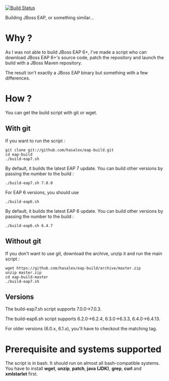 [![Build Status](https://travis-ci.org/hasalex/eap-build.svg)](https://travis-ci.org/hasalex/eap-build)

Building JBoss EAP, or something similar...

Why ?
=====
As I was not able to build JBoss EAP 6+, I've made a script who can download JBoss EAP 6+'s source code, patch the repository and launch the build with a JBoss Maven repository.

The result isn't exactly a JBoss EAP binary but something with a few differences.

How ?
=====
You can get the build script with git or wget.

With git
--------
If you want to run the script :

    git clone git://github.com/hasalex/eap-build.git
    cd eap-build
    ./build-eap7.sh

By default, it builds the latest EAP 7 update. You can build other versions by passing the number to the build :

    ./build-eap7.sh 7.0.0

For EAP 6 versions, you should use 

    ./build-eap6.sh

By default, it builds the latest EAP 6 update. You can build other versions by passing the number to the build :

    ./build-eap6.sh 6.4.7

Without git
-----------
If you don't want to use git, download the archive, unzip it and run the main script :

    wget https://github.com/hasalex/eap-build/archive/master.zip
    unzip master.zip
    cd eap-build-master
    ./build-eap7.sh

Versions
--------
The build-eap7.sh script supports 7.0.0->7.0.3. 

The build-eap6.sh script supports 6.2.0->6.2.4, 6.3.0->6.3.3, 6.4.0->6.4.13.

For older versions (6.0.x, 6.1.x), you'll have to checkout the matching tag.

Prerequisite and systems supported
==================================
The script is in bash. It should run on almost all bash-compatible systems. You have to install **wget**, **unzip**, **patch**, **java (JDK)**, **grep**, **curl** and **xmlstarlet** first.

